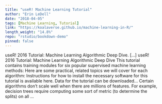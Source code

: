 ```yaml
---
title: "useR! Machine Learning Tutorial"
author: "Erin LeDell"
date: "2018-04-05"
tags: [Machine Learning, Tutorial]
link: "https://koalaverse.github.io/machine-learning-in-R/"
length_weight: "14.8%"
repo: "rstudio/bookdown-demo"
pinned: false
---
```


useR! 2016 Tutorial: Machine Learning Algorithmic Deep Dive. [...] useR! 2016 Tutorial: Machine Learning Algorithmic Deep Dive This tutorial contains training modules for six popular supervised machine learning methods: Here are some practical, related topics we will cover for each algorithm: Instructions for how to install the necessary software for this tutorial is available here. Data for the tutorial can be downloaded… Certain algorithms don’t scale well when there are millions of features. For example, decision trees require computing some sort of metric (to determine the splits) on all ...
